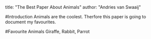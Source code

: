 title: "The Best Paper About Animals"
author: "Andries van Swaaij"

#Introduction
Animals are the coolest.
Therfore this paper is going to document my favourites.

#Favourite Animals
Giraffe, Rabbit, Parrot
